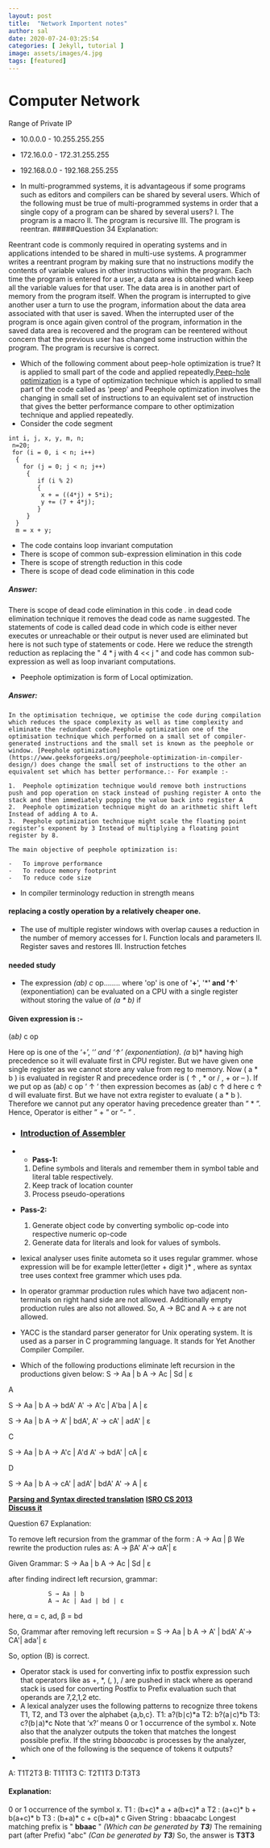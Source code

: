 ```yaml
---
layout: post
title:  "Network Importent notes"
author: sal
date: 2020-07-24-03:25:54
categories: [ Jekyll, tutorial ]
image: assets/images/4.jpg
tags: [featured]
---
```

# Computer Network
Range of Private IP 
-  10.0.0.0 - 10.255.255.255
-  172.16.0.0 - 172.31.255.255
-  192.168.0.0 - 192.168.255.255 

- In multi-programmed systems, it is advantageous if some programs such as editors and compilers can be shared by several users. Which of the following must be true of multi-programmed systems in order that a single copy of a program can be shared by several users? I. The program is a macro II. The program is recursive III. The program is reentran.
#####Question 34 Explanation:

Reentrant code is commonly required in operating systems and in applications intended to be shared in multi-use systems. A programmer writes a reentrant program by making sure that no instructions modify the contents of variable values in other instructions within the program. Each time the program is entered for a user, a data area is obtained which keep all the variable values for that user. The data area is in another part of memory from the program itself. When the program is interrupted to give another user a turn to use the program, information about the data area associated with that user is saved. When the interrupted user of the program is once again given control of the program, information in the saved data area is recovered and the program can be reentered without concern that the previous user has changed some instruction within the program. The program is recursive is correct.
- Which of the following comment about peep-hole optimization is true?
It is applied to small part of the code and applied repeatedly,[Peep-hole optimization](https://www.geeksforgeeks.org/peephole-optimization-in-compiler-design/) is a type of optimization technique which is applied to small part of the code called as 'peep' and Peephole optimization involves the changing in small set of instructions to an equivalent set of instruction that gives the better performance compare to other optimization technique and applied repeatedly.
- Consider the code segment
```
int i, j, x, y, m, n;
 n=20;
 for (i = 0, i < n; i++)
  {
    for (j = 0; j < n; j++)
     {
        if (i % 2)
        {
         x + = ((4*j) + 5*i);
         y += (7 + 4*j);
        }
     }
  }
  m = x + y;
  ```
  - The code contains loop invariant computation
- There is scope of common sub-expression elimination in this code
- There is scope of strength reduction in this code
- There is scope of dead code elimination in this code
##### Answer:
  There is scope of dead code elimination in this code
  . in dead code elimination technique it removes the dead code as name suggested. The statements of code is called dead code in which code is either never executes or unreachable or their output is never used are eliminated but here is not such type of statements or code. Here we reduce the strength reduction as replacing the " 4 * j with 4 << j " and code has common sub-expression as well as loop invariant computations.

- Peephole optimization is form of Local optimization.
##### Answer:
```
In the optimisation technique, we optimise the code during compilation which reduces the space complexity as well as time complexity and eliminate the redundant code.Peephole optimization one of the optimisation technique which performed on a small set of compiler-generated instructions and the small set is known as the peephole or window. [Peephole optimization](https://www.geeksforgeeks.org/peephole-optimization-in-compiler-design/) does change the small set of instructions to the other an equivalent set which has better performance.:- For example :-

1.  Peephole optimization technique would remove both instructions push and pop operation on stack instead of pushing register A onto the stack and then immediately popping the value back into register A
2.  Peephole optimization technique might do an arithmetic shift left Instead of adding A to A.
3.  Peephole optimization technique might scale the floating point register’s exponent by 3 Instead of multiplying a floating point register by 8.

The main objective of peephole optimization is:

-   To improve performance
-   To reduce memory footprint
-   To reduce code size
``` 
- In compiler terminology reduction in strength means
#### replacing a costly operation by a relatively cheaper one.
- The use of multiple register windows with overlap causes a reduction in the number of memory accesses for I. Function locals and parameters II. Register saves and restores III. Instruction fetches
#### needed study

- The expression _(a*b)* c_ op........ where 'op' is one of '**+**', '*****' and '**↑**' (exponentiation) can be evaluated on a CPU with a single register without storing the value of _(a * b)_ if
#### Given expression is :-

(a*b)* c op  

Here op is one of the ‘+’, ‘*’ and ‘↑’ (exponentiation). (a* b)* having high precedence so it will evaluate first in CPU register. But we have given one single register as we cannot store any value from reg to memory. Now ( a * b ) is evaluated in register R and precedence order is ( ↑ , * or / , + or – ). If we put op as (a*b)* c op ‘ ↑ ‘ then expression becomes as (a*b)* c ↑ d here c ↑ d will evaluate first. But we have not extra register to evaluate ( a * b ). Therefore we cannot put any operator having precedence greater than ” * ”. Hence, Operator is either ” + ” or “- ” .

- ### [Introduction of Assembler](https://www.geeksforgeeks.org/introduction-of-assembler/)
- -   **Pass-1:**
    1.  Define symbols and literals and remember them in symbol table and literal table respectively.
    2.  Keep track of location counter
    3.  Process pseudo-operations
-   **Pass-2:**
    1.  Generate object code by converting symbolic op-code into respective numeric op-code
    2.  Generate data for literals and look for values of symbols.
    
  - lexical analyser uses finite autometa so it uses regular grammer. whose expression will be for example letter(letter + digit )* , where as syntax tree uses context free grammer which uses pda.
  - In operator grammar production rules which have two adjacent non-terminals on right hand side are not allowed. Additionally empty production rules are also not allowed. So, A → BC and A → ε are not allowed.
  - YACC is the standard parser generator for Unix operating system. It is used as a parser in C programming language. It stands for Yet Another Compiler Compiler.
  -  Which of the following productions eliminate left recursion in the productions given below: S → Aa | b A → Ac | Sd | ε

A

S → Aa | b A → bdA' A' → A'c | A'ba | A | ε

S → Aa | b A → A' | bdA', A' → cA' | adA' | ε

C

S → Aa | b A → A'c | A'd A' → bdA' | cA | ε

D

S → Aa | b A → cA' | adA' | bdA' A' → A | ε

**[Parsing and Syntax directed translation](https://www.geeksforgeeks.org/parsing-and-syntax-directed-translation-gq/)** **[ISRO CS 2013](https://www.geeksforgeeks.org/isro-cs-2013/)**  
**[Discuss it](https://www.geeksforgeeks.org/isro-isro-cs-2013-question-6/)**  
  
  

Question 67 Explanation:

To remove left recursion from the grammar of the
form :  A → Aα | β
We rewrite the production rules as:
           A → βA'
           A'→ αA'| ε

Given Grammar: S → Aa | b
               A → Ac | Sd | ε

after finding indirect left recursion, grammar:

               S → Aa | b
               A → Ac | Aad | bd | ε

here, α = c, ad, β = bd

So, Grammar after removing left recursion = 
               S → Aa | b
               A → A' | bdA'
               A'→ CA'| ada'| ε 

So, option (B) is correct.
- Operator stack is used for converting infix to postfix expression such that operators like as +, *, (, ), / are pushed in stack where as operand stack is used for converting Postfix to Prefix evaluation such that operands are 7,2,1,2 etc.
- A lexical analyzer uses the following patterns to recognize three tokens T1, T2, and T3 over the alphabet {a,b,c}. T1: a?(b∣c)*a T2: b?(a∣c)*b T3: c?(b∣a)*c Note that ‘x?’ means 0 or 1 occurrence of the symbol x. Note also that the analyzer outputs the token that matches the longest possible prefix. If the string _bbaacabc_ is processes by the analyzer, which one of the following is the sequence of tokens it outputs?
- 
A: T1T2T3
B: T1T1T3
C: T2T1T3
D:T3T3
#### Explanation:

0 or 1 occurrence of the symbol x. T1 : (b+c)* a + a(b+c)* a T2 : (a+c)* b + b(a+c)* b T3 : (b+a)* c + c(b+a)* c Given String : bbaacabc Longest matching prefix is " **bbaac** " _(Which can be generated by **T3**)_ The remaining part (after Prefix) "abc" _(Can be generated by **T3**)_ So, the answer is **T3T3**
